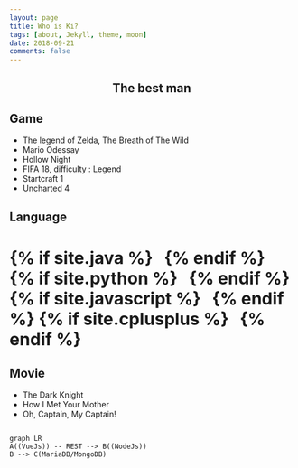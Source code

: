 ```yaml
---
layout: page
title: Who is Ki?
tags: [about, Jekyll, theme, moon]
date: 2018-09-21
comments: false
---
```

    
<center><h2>The best man</h2></center>

## Game
* The legend of Zelda, The Breath of The Wild
* Mario Odessay
* Hollow Night
* FIFA 18, difficulty : Legend
* Startcraft 1
* Uncharted 4

## Language
<h3 class="title" style="font-size:30px;">
{% if site.java %}<i class="devicon-java-plain" style="margin-left:20px;"></i>{% endif %}
{% if site.python %}<i class="devicon-python-plain" style="margin-left:20px;"></i>{% endif %}
{% if site.javascript %}<i class="devicon-javascript-plain" style="margin-left:20px;"></i>{% endif %}
{% if site.cplusplus %}<i class="devicon-cplusplus-plain" style="margin-left:20px;"></i>{% endif %}
</h3>

## Movie
* The Dark Knight
* How I Met Your Mother
* Oh, Captain, My Captain! 

```mermaid

graph LR
A((VueJs)) -- REST --> B((NodeJs))
B --> C(MariaDB/MongoDB)

```
<script>
$(function(){
        // Example of using the API
        var element = document.querySelector(".language-mermaid");

        var insertSvg = function(svgCode, bindFunctions){
            element.innerHTML = svgCode;
        };

        var graphDefinition = element.textContent;
        var graph = mermaidAPI.render('graphDiv', graphDefinition, insertSvg);
    });
</script>